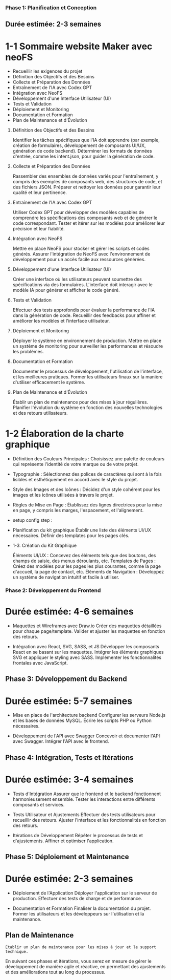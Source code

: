 ### Phase 1: Planification et Conception

## Durée estimée: 2-3 semaines

# 1-1 Sommaire website Maker avec neoFS

- Recueillir les exigences du projet
- Définition des Objectifs et des Besoins
- Collecte et Préparation des Données
- Entraînement de l'IA avec Codex GPT
- Intégration avec NeoFS
- Développement d'une Interface Utilisateur (UI)
- Tests et Validation
- Déploiement et Monitoring
- Documentation et Formation
- Plan de Maintenance et d'Évolution

1. Définition des Objectifs et des Besoins

    Identifier les tâches spécifiques que l'IA doit apprendre (par exemple, création de formulaires, développement de composants UI/UX, génération de code backend).
    Déterminer les formats de données d'entrée, comme les intent.json, pour guider la génération de code.

2. Collecte et Préparation des Données

    Rassembler des ensembles de données variés pour l'entraînement, y compris des exemples de composants web, des structures de code, et des fichiers JSON.
    Préparer et nettoyer les données pour garantir leur qualité et leur pertinence.

3. Entraînement de l'IA avec Codex GPT

    Utiliser Codex GPT pour développer des modèles capables de comprendre les spécifications des composants web et de générer le code correspondant.
    Tester et itérer sur les modèles pour améliorer leur précision et leur fiabilité.

4. Intégration avec NeoFS

    Mettre en place NeoFS pour stocker et gérer les scripts et codes générés.
    Assurer l'intégration de NeoFS avec l'environnement de développement pour un accès facile aux ressources générées.

5. Développement d'une Interface Utilisateur (UI)

    Créer une interface où les utilisateurs peuvent soumettre des spécifications via des formulaires.
    L'interface doit interagir avec le modèle IA pour générer et afficher le code généré.

6. Tests et Validation

    Effectuer des tests approfondis pour évaluer la performance de l'IA dans la génération de code.
    Recueillir des feedbacks pour affiner et améliorer les modèles et l'interface utilisateur.

7. Déploiement et Monitoring

    Déployer le système en environnement de production.
    Mettre en place un système de monitoring pour surveiller les performances et résoudre les problèmes.

8. Documentation et Formation

    Documenter le processus de développement, l'utilisation de l'interface, et les meilleures pratiques.
    Former les utilisateurs finaux sur la manière d'utiliser efficacement le système.

9. Plan de Maintenance et d'Évolution

    Établir un plan de maintenance pour des mises à jour régulières.
    Planifier l'évolution du système en fonction des nouvelles technologies et des retours utilisateurs.





# 1-2 Élaboration de la charte graphique

- Définition des Couleurs Principales : Choisissez une palette de couleurs qui représente l'identité de votre marque ou de votre projet.
- Typographie : Sélectionnez des polices de caractères qui sont à la fois lisibles et esthétiquement en accord avec le style du projet.
- Style des Images et des Icônes : Décidez d'un style cohérent pour les images et les icônes utilisées à travers le projet.
- Règles de Mise en Page : Établissez des lignes directrices pour la mise en page, y compris les marges, l'espacement, et l'alignement.

- setup config step :

    


- Planification du kit graphique
    Établir une liste des éléments UI/UX nécessaires.
    Définir des templates pour les pages clés.
- 1-3. Création du Kit Graphique

    Éléments UI/UX : Concevez des éléments tels que des boutons, des champs de saisie, des menus déroulants, etc.
    Templates de Pages : Créez des modèles pour les pages les plus courantes, comme la page d'accueil, la page de contact, etc.
    Éléments de Navigation : Développez un système de navigation intuitif et facile à utiliser.

### Phase 2: Développement du Frontend

# Durée estimée: 4-6 semaines

- Maquettes et Wireframes avec Draw.io
    Créer des maquettes détaillées pour chaque page/template.
    Valider et ajuster les maquettes en fonction des retours.

- Intégration avec React, SVG, SASS, et JS
    Développer les composants React en se basant sur les maquettes.
    Intégrer les éléments graphiques SVG et appliquer le styling avec SASS.
    Implémenter les fonctionnalités frontales avec JavaScript.

## Phase 3: Développement du Backend

# Durée estimée: 5-7 semaines

- Mise en place de l'architecture backend
    Configurer les serveurs Node.js et les bases de données MySQL.
    Écrire les scripts PHP ou Python nécessaires.

- Développement de l'API avec Swagger
    Concevoir et documenter l'API avec Swagger.
    Intégrer l'API avec le frontend.

## Phase 4: Intégration, Tests et Itérations

# Durée estimée: 3-4 semaines

- Tests d'Intégration
    Assurer que le frontend et le backend fonctionnent harmonieusement ensemble.
    Tester les interactions entre différents composants et services.

- Tests Utilisateur et Ajustements
    Effectuer des tests utilisateurs pour recueillir des retours.
    Ajuster l'interface et les fonctionnalités en fonction des retours.

- Itérations de Développement
    Répéter le processus de tests et d'ajustements.
    Affiner et optimiser l'application.

## Phase 5: Déploiement et Maintenance

# Durée estimée: 2-3 semaines

- Déploiement de l'Application
    Déployer l'application sur le serveur de production.
    Effectuer des tests de charge et de performance.

- Documentation et Formation
    Finaliser la documentation du projet.
    Former les utilisateurs et les développeurs sur l'utilisation et la maintenance.

## Plan de Maintenance
    Établir un plan de maintenance pour les mises à jour et le support technique.

En suivant ces phases et itérations, vous serez en mesure de gérer le développement de manière agile et réactive, en permettant des ajustements et des améliorations tout au long du processus.